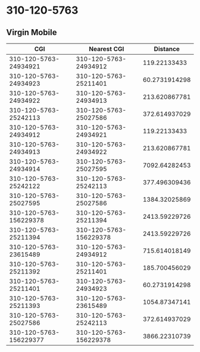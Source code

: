 # 310-120-5763
## Virgin Mobile


| CGI | Nearest CGI | Distance |
|-----|-------------|----------|
| 310-120-5763-24934921 | 310-120-5763-24934912 | 119.22133433 |
| 310-120-5763-24934923 | 310-120-5763-25211401 | 60.2731914298 |
| 310-120-5763-24934922 | 310-120-5763-24934913 | 213.620867781 |
| 310-120-5763-25242113 | 310-120-5763-25027586 | 372.614937029 |
| 310-120-5763-24934912 | 310-120-5763-24934921 | 119.22133433 |
| 310-120-5763-24934913 | 310-120-5763-24934922 | 213.620867781 |
| 310-120-5763-24934914 | 310-120-5763-25027595 | 7092.64282453 |
| 310-120-5763-25242122 | 310-120-5763-25242113 | 377.496309436 |
| 310-120-5763-25027595 | 310-120-5763-25027586 | 1384.32025869 |
| 310-120-5763-156229378 | 310-120-5763-25211394 | 2413.59229726 |
| 310-120-5763-25211394 | 310-120-5763-156229378 | 2413.59229726 |
| 310-120-5763-23615489 | 310-120-5763-24934912 | 715.614018149 |
| 310-120-5763-25211392 | 310-120-5763-25211401 | 185.700456029 |
| 310-120-5763-25211401 | 310-120-5763-24934923 | 60.2731914298 |
| 310-120-5763-25211393 | 310-120-5763-23615489 | 1054.87347141 |
| 310-120-5763-25027586 | 310-120-5763-25242113 | 372.614937029 |
| 310-120-5763-156229377 | 310-120-5763-156229378 | 3866.22310739 |
